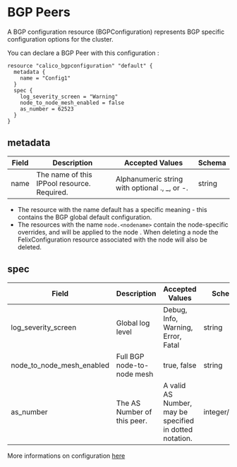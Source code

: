 # BGP Peers
A BGP configuration resource (BGPConfiguration) represents BGP specific configuration options for the cluster.

You can declare a BGP Peer with this configuration : 

```hcl
resource "calico_bgpconfiguration" "default" {
  metadata {
    name = "Config1"
  }
  spec {
    log_severity_screen = "Warning"
    node_to_node_mesh_enabled = false
    as_number = 62523
  }
}
```

## metadata

|**Field**|**Description**|**Accepted Values**|**Schema**|
|---------|---------------|-------------------|----------|
|name|The name of this IPPool resource. Required.|Alphanumeric string with optional ., _, or -.|string|

* The resource with the name default has a specific meaning - this contains the BGP global default configuration.
* The resources with the name `node.<nodename>` contain the node-specific overrides, and will be applied to the node <nodename>. When deleting a node the FelixConfiguration resource associated with the node will also be deleted.
  

## spec

|**Field**|**Description**|**Accepted Values**|**Schema**|**Default**|
|---------|---------------|-------------------|----------|-----------|
|log_severity_screen|Global log level|Debug, Info, Warning, Error, Fatal|string|Info|
|node_to_node_mesh_enabled|Full BGP node-to-node mesh|true, false|string|true|
|as_number|The AS Number of this peer.|A valid AS Number, may be specified in dotted notation.|integer/string|64512|

More informations on configuration [here](https://docs.projectcalico.org/v3.1/reference/calicoctl/resources/bgpconfig)